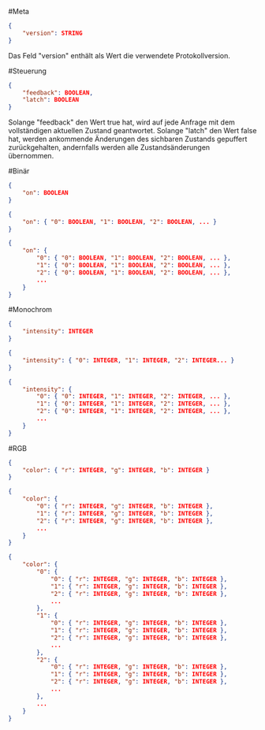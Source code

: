 #Meta

```JSON
{
    "version": STRING
}
```

Das Feld "version" enthält als Wert die verwendete Protokollversion. 

#Steuerung

```JSON
{
    "feedback": BOOLEAN,
    "latch": BOOLEAN
}
```

Solange "feedback" den Wert true hat, wird auf jede Anfrage mit dem vollständigen aktuellen Zustand geantwortet. Solange "latch" den Wert false hat, werden ankommende Änderungen des sichbaren Zustands gepuffert zurückgehalten, andernfalls werden alle Zustandsänderungen übernommen. 

#Binär

```JSON
{
    "on": BOOLEAN
}
```

```JSON
{
    "on": { "0": BOOLEAN, "1": BOOLEAN, "2": BOOLEAN, ... }
}
```

```JSON
{
    "on": {
        "0": { "0": BOOLEAN, "1": BOOLEAN, "2": BOOLEAN, ... },
        "1": { "0": BOOLEAN, "1": BOOLEAN, "2": BOOLEAN, ... },
        "2": { "0": BOOLEAN, "1": BOOLEAN, "2": BOOLEAN, ... },
        ...
    }
}
```

#Monochrom

```JSON
{
    "intensity": INTEGER
}
```

```JSON
{
    "intensity": { "0": INTEGER, "1": INTEGER, "2": INTEGER... }
}
```

```JSON
{
    "intensity": {
        "0": { "0": INTEGER, "1": INTEGER, "2": INTEGER, ... },
        "1": { "0": INTEGER, "1": INTEGER, "2": INTEGER, ... },
        "2": { "0": INTEGER, "1": INTEGER, "2": INTEGER, ... },
        ...
    }
}
```

#RGB

```JSON
{
    "color": { "r": INTEGER, "g": INTEGER, "b": INTEGER }
}
```

```JSON
{
    "color": {
        "0": { "r": INTEGER, "g": INTEGER, "b": INTEGER },
        "1": { "r": INTEGER, "g": INTEGER, "b": INTEGER },
        "2": { "r": INTEGER, "g": INTEGER, "b": INTEGER },
        ...
    }
}
```

```JSON
{
    "color": {
        "0": {
            "0": { "r": INTEGER, "g": INTEGER, "b": INTEGER },
            "1": { "r": INTEGER, "g": INTEGER, "b": INTEGER },
            "2": { "r": INTEGER, "g": INTEGER, "b": INTEGER },
            ...
        },
        "1": {
            "0": { "r": INTEGER, "g": INTEGER, "b": INTEGER },
            "1": { "r": INTEGER, "g": INTEGER, "b": INTEGER },
            "2": { "r": INTEGER, "g": INTEGER, "b": INTEGER },
            ...
        },
        "2": {
            "0": { "r": INTEGER, "g": INTEGER, "b": INTEGER },
            "1": { "r": INTEGER, "g": INTEGER, "b": INTEGER },
            "2": { "r": INTEGER, "g": INTEGER, "b": INTEGER },
            ...
        },
        ...
    }
}
```


